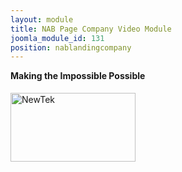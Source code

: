 ```yaml
---
layout: module
title: NAB Page Company Video Module
joomla_module_id: 131
position: nablandingcompany
---
```

<h4 style="margin-top:0px;">Making the Impossible Possible</h4>
<a rel="shadowbox;width=800;height=449" target="_blank" href="index.php?option=com_content&amp;view=article&amp;id=537&amp;tmpl=component"><img alt="NewTek" src="http://c3430155.r55.cf0.rackcdn.com/nab-video-thumb.jpg" | cdn }}" height="110" width="200" /></a>
